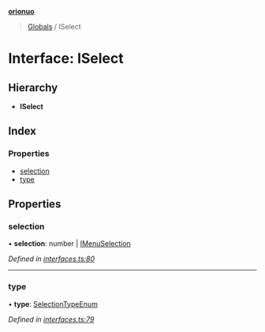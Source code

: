**[orionuo](../README.md)**

> [Globals](../globals.md) / ISelect

# Interface: ISelect

## Hierarchy

* **ISelect**

## Index

### Properties

* [selection](iselect.md#selection)
* [type](iselect.md#type)

## Properties

### selection

•  **selection**: number \| [IMenuSelection](imenuselection.md)

*Defined in [interfaces.ts:80](https://github.com/msviha/orionuo/blob/7fb91e0/src/interfaces.ts#L80)*

___

### type

•  **type**: [SelectionTypeEnum](../enums/selectiontypeenum.md)

*Defined in [interfaces.ts:79](https://github.com/msviha/orionuo/blob/7fb91e0/src/interfaces.ts#L79)*
